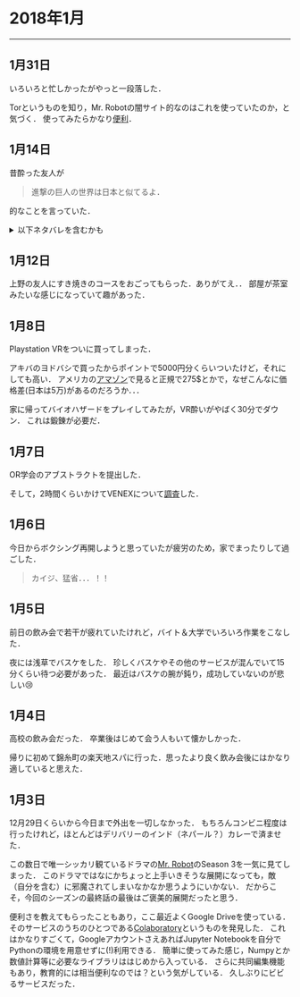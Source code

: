 # 2018年1月

--------------------------------------------------------------------------------

## 1月31日

いろいろと忙しかったがやっと一段落した．


Torというものを知り，Mr. Robotの闇サイト的なのはこれを使っていたのか，と気づく．
使ってみたらかなり[便利](https://takazawa.github.io/hobby/selenium_python_tor/)．

## 1月14日


昔酔った友人が

>進撃の巨人の世界は日本と似てるよ．

的なことを言っていた．

<details><summary>以下ネタバレを含むかも</summary>

最近の進撃の巨人をみてると，

- エルディア人 = 北朝鮮の人 (パラディ島 = 北朝鮮)
- マーレ人 = 日本人

という構造の方があっている気がする．
マーレに住むエルディア人は恨まれ，名誉マーレ人になろうと必死なところとか．
パラディ島脅威論とか．まあ，日本の戦争の歴史を考えると日本がエルディア感はあるけど．

</details>




## 1月12日

上野の友人にすき焼きのコースをおごってもらった．ありがてえ．．
部屋が茶室みたいな感じになっていて趣があった．

## 1月8日

Playstation VRをついに買ってしまった．

アキバのヨドバシで買ったからポイントで5000円分くらいついたけど，それにしても高い．
アメリカの[アマゾン](http://a.co/9Kof3y6)で見ると正規で275$とかで，なぜこんなに価格差(日本は5万)があるのだろうか．．．

家に帰ってバイオハザードをプレイしてみたが，VR酔いがやばく30分でダウン．
これは鍛錬が必要だ．


## 1月7日

OR学会のアブストラクトを提出した．

そして，2時間くらいかけてVENEXについて[調査](https://takazawa.github.io/hobby/venex/)した．


## 1月6日

今日からボクシング再開しようと思っていたが疲労のため，家でまったりして過ごした．

> カイジ、猛省．．．！！



##  1月5日

前日の飲み会で若干が疲れていたけれど，バイト＆大学でいろいろ作業をこなした．

夜には浅草でバスケをした．
珍しくバスケやその他のサービスが混んでいて15分くらい待つ必要があった．
最近はバスケの腕が鈍り，成功していないのが悲しい😢


## 1月4日

高校の飲み会だった．
卒業後はじめて会う人もいて懐かしかった．

帰りに初めて錦糸町の楽天地スパに行った．思ったより良く飲み会後にはかなり適していると思えた．



## 1月3日

12月29日くらいから今日まで外出を一切しなかった．
もちろんコンビニ程度は行ったけれど，ほとんどはデリバリーのインド（ネパール？）カレーで済ませた．

この数日で唯一シッカリ観ているドラマの[Mr. Robot](http://amzn.asia/fqic7WQ)のSeason 3を一気に見てしまった．
このドラマではなにかちょっと上手いきそうな展開になっても，敵（自分を含む）に邪魔されてしまいなかなか思うようにいかない．
だからこそ，今回のシーズンの最終話の最後はご褒美的展開だったと思う．

便利さを教えてもらったこともあり，ここ最近よくGoogle Driveを使っている．
そのサービスのうちのひとつである[Colaboratory](https://colab.research.google.com/)というものを発見した．
これはかなりすごくて，GoogleアカウントさえあればJupyter Notebookを自分でPythonの環境を用意せずに(!)利用できる．
簡単に使ってみた感じ，Numpyとか数値計算等に必要なライブラリははじめから入っている．
さらに共同編集機能もあり，教育的には相当便利なのでは？という気がしている．
久しぶりにビビるサービスだった．
